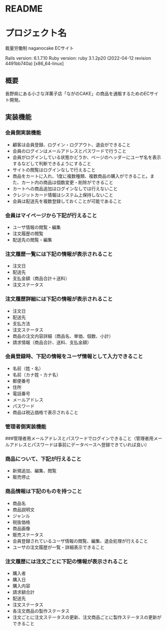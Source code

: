 # README
# プロジェクト名
裁量労働制
naganocake ECサイト



Rails version: 6.1.7.10
Ruby version: ruby 3.1.2p20 (2022-04-12 revision 4491bb740a) [x86_64-linux]

## 概要
長野県にある小さな洋菓子店「ながのCAKE」の商品を通販するためのECサイト開発。

## 実装機能

### 会員側実装機能

+ 顧客は会員登録、ログイン・ログアウト、退会ができること
+ 会員のログインはメールアドレスとパスワードで行うこと
+ 会員がログインしている状態かどうか、ページのヘッダーにユーザ名を表示するなどして判断できるようにすること
+ サイトの閲覧はログインなしで行えること
+ 商品をカートに入れ、1度に複数種類、複数商品の購入ができること。また、カート内の商品は個数変更・削除ができること
+ カートへの商品追加はログインなしでは行えないこと
+ クレジットカード情報はシステム上保持しないこと
+ 会員は配送先を複数登録しておくことが可能であること
### 会員はマイページから下記が行えること
+ ユーザ情報の閲覧・編集
+ 注文履歴の閲覧
+ 配送先の閲覧・編集
### 注文履歴一覧には下記の情報が表示されること
+ 注文日
+ 配送先
+ 支払金額（商品合計＋送料）
+ 注文ステータス
### 注文履歴詳細には下記の情報が表示されること
+ 注文日
+ 配送先
+ 支払方法
+ 注文ステータス
+ 商品の注文内容詳細（商品名、単価、個数、小計）
+ 請求情報（商品合計、送料、支払金額）
### 会員登録時、下記の情報をユーザ情報として入力できること
+ 名前（姓・名）
+ 名前（カナ姓・カナ名）
+ 郵便番号
+ 住所
+ 電話番号
+ メールアドレス
+ パスワード
+ 商品は税込価格で表示されること

### 管理者側実装機能
###管理者用メールアドレスとパスワードでログインできること（管理者用メールアドレスとパスワードは事前にデータベースへ登録できていれば良い）
### 商品について、下記が行えること
+ 新規追加、編集、閲覧
+ 販売停止
### 商品情報は下記のものを持つこと
+ 商品名
+ 商品説明文
+ ジャンル
+ 税抜価格
+ 商品画像
+ 販売ステータス
+ 会員登録されているユーザ情報の閲覧、編集、退会処理が行えること
+ ユーザの注文履歴が一覧・詳細表示できること
### 注文履歴には注文ごとに下記の情報が表示されること
+ 購入者
+ 購入日
+ 購入内容
+ 請求額合計
+ 配送先
+ 注文ステータス
+ 各注文商品の製作ステータス
+ 注文ごとに注文ステータスの更新、注文商品ごとに製作ステータスの更新ができること
